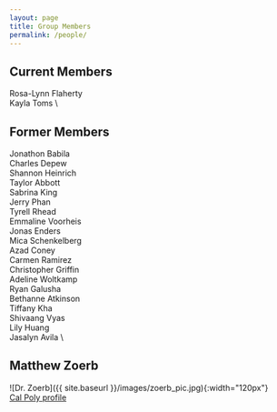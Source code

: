 ```yaml
---
layout: page
title: Group Members
permalink: /people/
---
```


## Current Members

Rosa-Lynn Flaherty \
Kayla Toms \

## Former Members
Jonathon Babila \
Charles Depew \
Shannon Heinrich \
Taylor Abbott \
Sabrina King \
Jerry Phan \
Tyrell Rhead \
Emmaline Voorheis \
Jonas Enders \
Mica Schenkelberg \
Azad Coney \
Carmen Ramirez \
Christopher Griffin \
Adeline Woltkamp \
Ryan Galusha \
Bethanne Atkinson \
Tiffany Kha \
Shivaang Vyas \
Lily Huang \
Jasalyn Avila \

## Matthew Zoerb

![Dr. Zoerb]({{ site.baseurl }}/images/zoerb_pic.jpg){:width="120px"}\
[Cal Poly profile](https://chemistry.calpoly.edu/content/faculty/zoerb_matthew)
